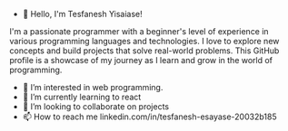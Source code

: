 - 👋 Hello, I'm Tesfanesh Yisaiase!

I'm a passionate programmer with a beginner's level of experience in various programming languages and technologies. I love to explore new concepts and build projects that solve real-world problems. This GitHub profile is a showcase of my journey as I learn and grow in the world of programming.
- 👀 I’m interested in web programming. 
- 🌱 I’m currently learning to react 
- 💞️ I’m looking to collaborate on projects
- 📫 How to reach me linkedin.com/in/tesfanesh-esayase-20032b185
<!---
tesfanesh-git/tesfanesh-git is a ✨ special ✨ repository because its `README.md` (this file) appears on your GitHub profile.
You can click the Preview link to take a look at your changes.
--->
